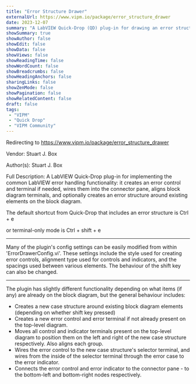 ```yaml
---
title: "Error Structure Drawer"
externalUrl: https://www.vipm.io/package/error_structure_drawer
date: 2023-12-07
summary: "A LabVIEW Quick-Drop (QD) plug-in for drawing an error structure on the block diagram."
showSummary: true
showAuthor: false
showEdit: false
showData: false
showViews: false
showReadingTime: false
showWordCount: false
showBreadcrumbs: false
showHeadingAnchors: false
sharingLinks: false
showZenMode: false
showPagination: false
showRelatedContent: false
draft: false
tags:
 - "VIPM"
 - "Quick Drop"
 - "VIPM Community"
---
```


Redirecting to https://www.vipm.io/package/error_structure_drawer

Vendor: Stuart J. Box

Author(s): Stuart J. Box
 
Full Description:
A LabVIEW Quick-Drop plug-in for implementing the common LabVIEW error handling functionality: it creates an error control and terminal if needed, wires them into the connector pane, aligns block diagram terminals, and optionally creates an error structure around existing elements on the block diagram.

The default shortcut from Quick-Drop that includes an error structure is
Ctrl + e

or terminal-only mode is
Ctrl + shift + e

-----------------------------------------------------------------------------------

Many of the plugin's config settings can be easily modified from within 'ErrorDrawerConfig.vi'. These settings include the style used for creating error controls, alignment type used for controls and indicators, and the spacings used between various elements. The behaviour of the shift key can also be changed.

-----------------------------------------------------------------------------------

The plugin has slightly different functionality depending on what items (if any) are already on the block diagram, but the general behaviour includes:

- Creates a new case structure around existing block diagram elements (depending on whether shift key pressed)
- Creates a new error control and error terminal if not already present on the top-level diagram.
- Moves all control and indicator terminals present on the top-level diagram to position them on the left and right of the new case structure respectively. Also aligns each group.
- Wires the error control to the new case structure's selector terminal, and wires from the inside of the selector terminal through the error case to the error indicator.
- Connects the error control and error indicator to the connector pane - to the bottom-left and bottom-right nodes respectively.